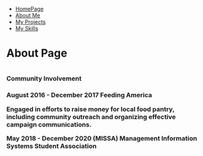 <ul class="nav justify-content-center">
  <li class="nav-item">
    <a class="nav-link active" href="index">HomePage</a>
  </li>
  <li class="nav-item">
    <a class="nav-link" href="About">About Me</a>
  </li>
  <li class="nav-item">
    <a class="nav-link" href="Project">My Projects</a>
  </li>
  <li class="nav-item">
    <a class="nav-link" href="Skills">My Skills</a>
  </li>
</ul>
<h1>About Page<h1/>
<h3> Community Involvement<h3/>
  August 2016 - December 2017 Feeding America
  
  Engaged in efforts to raise money for local food pantry, including community outreach and organizing effective campaign communications.
  
  May 2018 - December 2020 (MISSA) Management Information Systems Student Association
  
